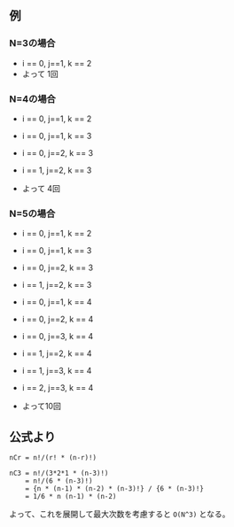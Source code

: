 ## 例

### N=3の場合

- i == 0, j==1, k == 2
- よって 1回

### N=4の場合

- i == 0, j==1, k == 2

- i == 0, j==1, k == 3
- i == 0, j==2, k == 3
- i == 1, j==2, k == 3

- よって 4回

### N=5の場合

- i == 0, j==1, k == 2

- i == 0, j==1, k == 3
- i == 0, j==2, k == 3
- i == 1, j==2, k == 3

- i == 0, j==1, k == 4
- i == 0, j==2, k == 4
- i == 0, j==3, k == 4
- i == 1, j==2, k == 4
- i == 1, j==3, k == 4
- i == 2, j==3, k == 4

- よって10回


## 公式より

```
nCr = n!/(r! * (n-r)!)

nC3 = n!/(3*2*1 * (n-3)!)
    = n!/(6 * (n-3)!)
    = {n * (n-1) * (n-2) * (n-3)!} / {6 * (n-3)!}
    = 1/6 * n (n-1) * (n-2)
```    

よって、これを展開して最大次数を考慮すると `O(N^3)` となる。

